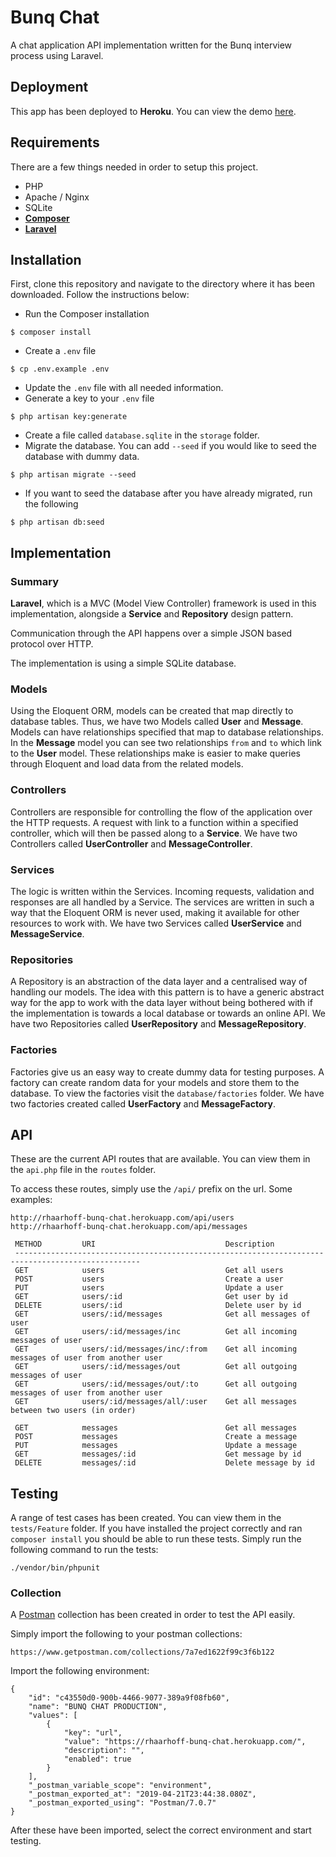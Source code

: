 # Bunq Chat
A chat application API implementation written for the Bunq interview process using Laravel.

## Deployment
This app has been deployed to **Heroku**. You can view the demo [here](http://rhaarhoff-bunq-chat.herokuapp.com/api).

## Requirements
There are a few things needed in order to setup this project.
- PHP
- Apache / Nginx
- SQLite
- **[Composer](https://getcomposer.org/)**
- **[Laravel](https://laravel.com/docs/5.6/installation)**

## Installation
First, clone this repository and navigate to the directory where it has been downloaded. Follow the instructions below:

- Run the Composer installation
```jshelllanguage
$ composer install
```
- Create a `.env` file
```jshelllanguage
$ cp .env.example .env 
```
- Update the `.env` file with all needed information.
- Generate a key to your `.env` file
```jshelllanguage
$ php artisan key:generate
```
- Create a file called `database.sqlite` in the `storage` folder.
- Migrate the database. You can add `--seed` if you would like to seed the database with dummy data.
```jshelllanguage
$ php artisan migrate --seed
```
- If you want to seed the database after you have already migrated, run the following
```jshelllanguage
$ php artisan db:seed
```

## Implementation

### Summary
**Laravel**, which is a MVC (Model View Controller) framework is used in this implementation, alongside a **Service** and **Repository** design pattern. 

Communication through the API happens over a simple JSON based protocol over HTTP.

The implementation is using a simple SQLite database.

### Models
Using the Eloquent ORM, models can be created that map directly to database tables. Thus, we have two Models called
**User** and **Message**. Models can have relationships specified that map to database relationships. In the **Message** model
you can see two relationships `from` and `to` which link to the **User** model. These relationships make is easier to make queries 
through Eloquent and load data from the related models.

### Controllers
Controllers are responsible for controlling the flow of the application over the HTTP requests. A request with link to a function within a specified controller, which will then be passed along to a **Service**. We have two Controllers called **UserController** and **MessageController**.

### Services
The logic is written within the Services. Incoming requests, validation and responses are all handled by a Service.
The services are written in such a way that the Eloquent ORM is never used, making it available for other resources to 
work with. We have two Services called **UserService** and **MessageService**.

### Repositories
A Repository is an abstraction of the data layer and a centralised way of handling our models. 
The idea with this pattern is to have a generic abstract way for the app to work with the data 
layer without being bothered with if the implementation is towards a local database or towards an online API. 
We have two Repositories called **UserRepository** and **MessageRepository**.

### Factories
Factories give us an easy way to create dummy data for testing purposes. A factory can create random data for your models and
store them to the database. To view the factories visit the `database/factories` folder. We have two factories created called
**UserFactory** and **MessageFactory**.

## API
These are the current API routes that are available. You can view them in the `api.php` file in the `routes` folder.

To access these routes, simply use the `/api/` prefix on the url. Some examples:
```jshelllanguage
http://rhaarhoff-bunq-chat.herokuapp.com/api/users
http://rhaarhoff-bunq-chat.herokuapp.com/api/messages
``` 
```
 METHOD         URI                             Description
 --------------------------------------------------------------------------------------------------
 GET            users                           Get all users
 POST           users                           Create a user
 PUT            users                           Update a user
 GET            users/:id                       Get user by id
 DELETE         users/:id                       Delete user by id
 GET            users/:id/messages              Get all messages of user
 GET            users/:id/messages/inc          Get all incoming messages of user
 GET            users/:id/messages/inc/:from    Get all incoming messages of user from another user
 GET            users/:id/messages/out          Get all outgoing messages of user
 GET            users/:id/messages/out/:to      Get all outgoing messages of user from another user
 GET            users/:id/messages/all/:user    Get all messages between two users (in order)
 
 GET            messages                        Get all messages
 POST           messages                        Create a message
 PUT            messages                        Update a message
 GET            messages/:id                    Get message by id
 DELETE         messages/:id                    Delete message by id
```

## Testing
A range of test cases has been created. You can view them in the `tests/Feature` folder. If you have installed
the project correctly and ran `composer install` you should be able to run these tests. Simply run the following command to run the tests:
```jshelllanguage
./vendor/bin/phpunit
```

### Collection
A [Postman](https://www.getpostman.com/) collection has been created in order to test the API easily.

Simply import the following to your postman collections:
```jshelllanguage
https://www.getpostman.com/collections/7a7ed1622f99c3f6b122
``` 

Import the following environment:
```text
{
    "id": "c43550d0-900b-4466-9077-389a9f08fb60",
    "name": "BUNQ CHAT PRODUCTION",
    "values": [
        {
            "key": "url",
            "value": "https://rhaarhoff-bunq-chat.herokuapp.com/",
            "description": "",
            "enabled": true
        }
    ],
    "_postman_variable_scope": "environment",
    "_postman_exported_at": "2019-04-21T23:44:38.080Z",
    "_postman_exported_using": "Postman/7.0.7"
}
```

After these have been imported, select the correct environment and start testing.
